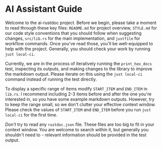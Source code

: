 # AI Assistant Guide

Welcome to the ai-rustdoc project. Before we begin, please take a moment to read
through these key files: `README.md` for project overview, `STYLE.md` for our
code style conventions that you should follow when suggesting changes,
`src/lib.rs` for the main implementation, and `justfile` for workflow commands.
Once you've read those, you'll be well-equipped to help with the project.
Generally, you should check your work by running `just local-ci`.

Currently, we are in the process of iteratively running the `print_hex_docs`
test, inspecting its outputs, and making changes to the library to improve the
markdown output. Please iterate on this using the `just local-ci` command
instead of running the test directly.

To display a specific range of items modify `START_ITEM` and `END_ITEM` in
`lib.rs`. I recommend including 2-3 items before and after the one you're
interested in, so you have some example markdown outputs. However, try to keep
the range small, so we don't clutter your effective context window. Please check
the values of `START_ITEM` and `END_ITEM` before you run `just local-ci` for the
first time.

*Don't* try to read any `rustdoc.json` file. These files are too big to fit in
your context window. You are welcome to search within it, but generally you
shouldn't need to - relevant information should be provided in the test output.
